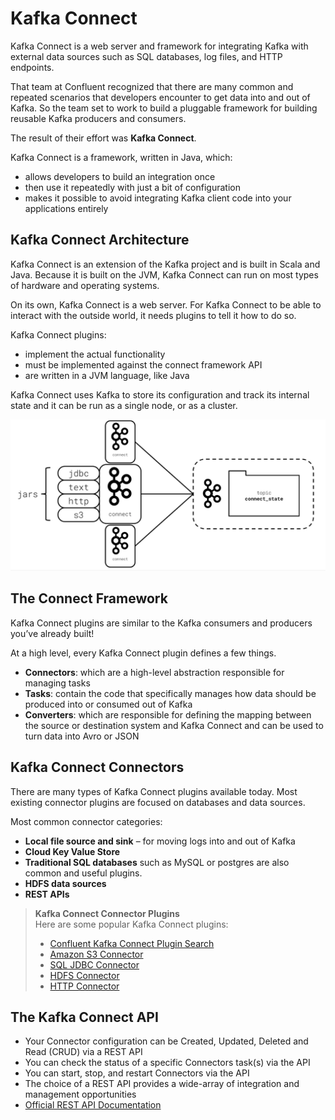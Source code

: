 # Kafka Connect

Kafka Connect is a web server and framework for integrating Kafka with external data sources such as SQL databases, log files, and HTTP endpoints.

That team at Confluent recognized that there are many common and repeated scenarios that developers encounter to get data into and out of Kafka. So the team set to work to build a pluggable framework for building reusable Kafka producers and consumers.

The result of their effort was **Kafka Connect**.

Kafka Connect is a framework, written in Java, which:

- allows developers to build an integration once
- then use it repeatedly with just a bit of configuration
- makes it possible to avoid integrating Kafka client code into your applications entirely

## Kafka Connect Architecture

Kafka Connect is an extension of the Kafka project and is built in Scala and Java. Because it is built on the JVM, Kafka Connect can run on most types of hardware and operating systems.

On its own, Kafka Connect is a web server. For Kafka Connect to be able to interact with the outside world, it needs plugins to tell it how to do so.

Kafka Connect plugins:

- implement the actual functionality
- must be implemented against the connect framework API
- are written in a JVM language, like Java

Kafka Connect uses Kafka to store its configuration and track its internal state and it can be run as a single node, or as a cluster.

![image](images/kafka-connect.png)

## The Connect Framework

Kafka Connect plugins are similar to the Kafka consumers and producers you’ve already built!

At a high level, every Kafka Connect plugin defines a few things.

- **Connectors**: which are a high-level abstraction responsible for managing tasks
- **Tasks**: contain the code that specifically manages how data should be produced into or consumed out of Kafka
- **Converters**: which are responsible for defining the mapping between the source or destination system and Kafka Connect and can be used to turn data into Avro or JSON

## Kafka Connect Connectors

There are many types of Kafka Connect plugins available today. Most existing connector plugins are focused on databases and data sources.

Most common connector categories:

- **Local file source and sink** – for moving logs into and out of Kafka
- **Cloud Key Value Store**
- **Traditional SQL databases** such as MySQL or postgres are also common and useful plugins.
- **HDFS data sources**
- **REST APIs**

> **Kafka Connect Connector Plugins** <br>
> Here are some popular Kafka Connect plugins:
>
> - [Confluent Kafka Connect Plugin Search](https://www.confluent.io/hub/?utm_medium=sem&utm_source=google&utm_campaign=ch.sem_br.brand_tp.prs_tgt.confluent-brand_mt.mbm_rgn.namer_lng.eng_dv.all&utm_term=%2Bconfluent%20%2Bconnect&creative=357969856550&device=c&placement=&gclid=Cj0KCQjwp5_qBRDBARIsANxdcikzhat8UGdi8TVVfxhSATPhQqLibR81tnJC0lVGsPaRubygAORySDEaAhrbEALw_wcB)
> - [Amazon S3 Connector](https://www.confluent.io/hub/confluentinc/kafka-connect-s3)
> - [SQL JDBC Connector](https://www.confluent.io/hub/confluentinc/kafka-connect-jdbc)
> - [HDFS Connector](https://www.confluent.io/hub/confluentinc/kafka-connect-hdfs)
> - [HTTP Connector](https://www.confluent.io/hub/confluentinc/kafka-connect-http)

## The Kafka Connect API

- Your Connector configuration can be Created, Updated, Deleted and Read (CRUD) via a REST API
- You can check the status of a specific Connectors task(s) via the API
- You can start, stop, and restart Connectors via the API
- The choice of a REST API provides a wide-array of integration and management opportunities
- [Official REST API Documentation](https://docs.confluent.io/platform/current/connect/references/restapi.html)
